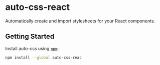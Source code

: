 # auto-css-react

Automatically create and import stylesheets for your React components.

## Getting Started

Install auto-css using [`npm`](https://www.npmjs.com/):

```bash
npm install --global auto-css-reac
```

